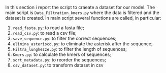 In this section i report the script to craeate  a dataset for our model.
The main script is <code>Data_Filtration_kmers.py</code> where the data is filtered and the dataset is created. In main script several functions are called, in particular:
1) <code>read_fasta.py</code>: to read a fasta file;
2) <code>read_csv.py</code>: to read a csv file;
3) <code>save_sequence.py</code>: to filter the correct sequences;
4) <code>elimina_asterisco.py</code>: to eliminate the asterisk after the sequence;
5) <code>Filtra_lunghezze.py</code>: to filter the length of sequences;
6) <code>Kmers.py</code>: to calculate the kmers of sequences;
7) <code>sort_metadata.py</code>: to reorder the sequences;
8) <code>csv_dataset.py</code>: to transform dataset in csv 
